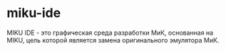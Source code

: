 # miku-ide
MIKU IDE - это графическая среда разработки МиК, основанная на MIKU, цель которой является замена оригинального эмулятора МиК.
